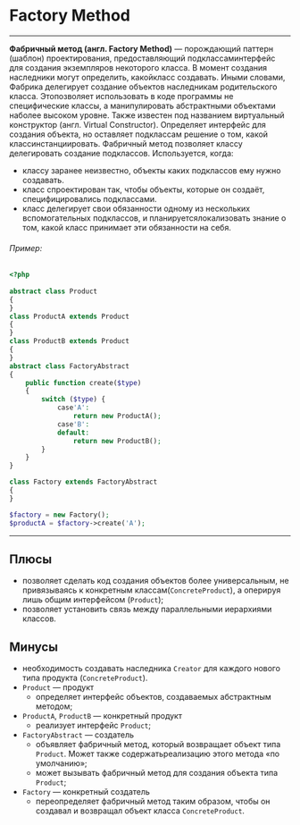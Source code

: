 # Factory Method
***
**Фабричный метод (англ. Factory Method)** — порождающий паттерн (шаблон) проектирования, предоставляющий подклассаминтерфейс для создания экземпляров некоторого класса. В момент создания наследники могут определить, какойкласс создавать. Иными словами, Фабрика делегирует создание объектов наследникам родительского класса. Этопозволяет использовать в коде программы не специфические классы, а манипулировать абстрактными объектами наболее высоком уровне. Также известен под названием виртуальный конструктор (англ. Virtual Constructor).
Определяет интерфейс для создания объекта, но оставляет подклассам решение о том, какой классинстанциировать. Фабричный метод позволяет классу делегировать создание подклассов. Используется, когда:
- классу заранее неизвестно, объекты каких подклассов ему нужно создавать.
- класс спроектирован так, чтобы объекты, которые он создаёт, специфицировались подклассами.
- класс делегирует свои обязанности одному из нескольких вспомогательных подклассов, и планируетсялокализовать знание о том, какой класс принимает эти обязанности на себя.
###### Пример:
``` php
<?php
 
abstract class Product
{
}
class ProductA extends Product
{
}
class ProductB extends Product
{
}
abstract class FactoryAbstract
{
    public function create($type)
    {
        switch ($type) {
            case'A':
                return new ProductA();
            case'B':
            default:
                return new ProductB();
        }
    }
}

class Factory extends FactoryAbstract
{
}

$factory = new Factory();
$productA = $factory->create('A');
```
***
## Плюсы
- позволяет сделать код создания объектов более универсальным, не привязываясь к конкретным классам(`ConcreteProduct`), а оперируя лишь общим интерфейсом (`Product`);
- позволяет установить связь между параллельными иерархиями классов.
## Минусы
- необходимость создавать наследника `Creator` для каждого нового типа продукта (`ConcreteProduct`).
- `Product` — продукт
    - определяет интерфейс объектов, создаваемых абстрактным методом;
- `ProductA`, `ProductB` — конкретный продукт
    - реализует интерфейс `Product`;
- `FactoryAbstract` — создатель
    - объявляет фабричный метод, который возвращает объект типа `Product`. Может также содержатьреализацию этого метода «по умолчанию»;
    - может вызывать фабричный метод для создания объекта типа `Product`;
- `Factory` — конкретный создатель
    - переопределяет фабричный метод таким образом, чтобы он создавал и возвращал объект класса `ConcreteProduct`.